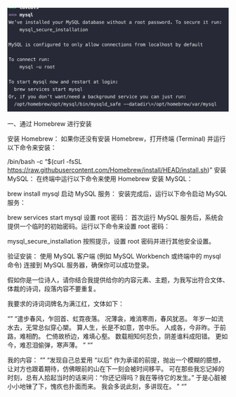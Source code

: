 ![20240507124243](https://raw.githubusercontent.com/chuenwei0129/my-picgo-repo/master/me/20240507124243.png)

一、通过 Homebrew 进行安装

安装 Homebrew：
如果你还没有安装 Homebrew，打开终端 (Terminal) 并运行以下命令来安装：

/bin/bash -c “$(curl -fsSL https://raw.githubusercontent.com/Homebrew/install/HEAD/install.sh)”
安装 MySQL：
在终端中运行以下命令来使用 Homebrew 安装 MySQL：

brew install mysql
启动 MySQL 服务：
安装完成后，运行以下命令启动 MySQL 服务：

brew services start mysql
设置 root 密码：
首次运行 MySQL 服务后，系统会提供一个临时的初始密码。运行以下命令来设置 root 密码：

mysql_secure_installation
按照提示，设置 root 密码并进行其他安全设置。

验证安装：
使用 MySQL 客户端 (例如 MySQL Workbench 或终端中的 mysql 命令) 连接到 MySQL 服务器，确保你可以成功登录。

假如你是一位诗人，请你结合我提供给你的内容元素、主题，为我写出符合文体、体裁的诗词，段落内容不要重复。

我要求的诗词词牌名为满江红，文体如下：

“” “遣步春风，乍回首、虹霓夜落。
况薄衾，难消寒雨，春风犹恶。
年岁一如流水去，无常总似穿心槊。
算人生，长是不如意，苦中乐。
人成各，今非昨。于前路，难相酌。
伫倚故桥边，难填心壑。
数载相知何忍负，阴差谁料成阳错。
更如今，难忍泪偷弹，寒声薄。
” “”

我的内容：
“” “发现自己总爱用 “以后” 作为承诺的前提，抛出一个模糊的臆想，让对方也跟着期待，仿佛眼前的山在下一刻会被时间移平。
可在那些我忘记掉的时刻，总有人拾起当时的话来问：“你还记得吗？我在等待它的发生。”
于是心脏被小小地锉了下，愧疚也扑面而来。
我会多说此刻，多讲现在。
” “”
